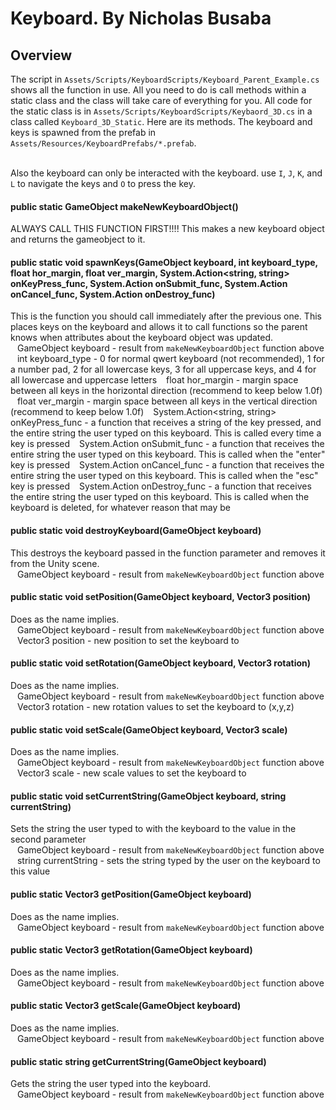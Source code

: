 # Keyboard. By Nicholas Busaba

## Overview
The script in `Assets/Scripts/KeyboardScripts/Keyboard_Parent_Example.cs` shows all the function in use. All you need to do is call methods within a static class and the class will take care of everything for you.
All code for the static class is in `Assets/Scripts/KeyboardScripts/Keybaord_3D.cs` in a class called `Keyboard_3D_Static`. Here are its methods. The keyboard and keys is spawned from the prefab in `Assets/Resources/KeyboardPrefabs/*.prefab`. <br><br>

Also the keyboard can only be interacted with the keyboard. use `I`, `J`, `K`, and `L` to navigate the keys and `O` to press the key.

#### public static GameObject makeNewKeyboardObject()

ALWAYS CALL THIS FUNCTION FIRST!!!! This makes a new keyboard object and returns the gameobject to it.

#### public static void spawnKeys(GameObject keyboard, int keyboard_type, float hor_margin, float ver_margin, System.Action<string, string> onKeyPress_func, System.Action<string> onSubmit_func, System.Action<string> onCancel_func, System.Action<string> onDestroy_func)

This is the function you should call immediately after the previous one. This places keys on the keyboard and allows it to call functions so the parent knows when attributes about the keyboard object was updated.<br>
&ensp; GameObject keyboard - result from `makeNewKeyboardObject` function above
&ensp; int keyboard_type - 0 for normal qwert keyboard (not recommended), 1 for a number pad, 2 for all lowercase keys, 3 for all uppercase keys, and 4 for all lowercase and uppercase letters
&ensp; float hor_margin - margin space between all keys in the horizontal direction (recommend to keep below 1.0f)
&ensp; float ver_margin - margin space between all keys in the vertical direction (recommend to keep below 1.0f)
&ensp; System.Action<string, string> onKeyPress_func - a function that receives a string of the key pressed, and the entire string the user typed on this keyboard. This is called every time a key is pressed
&ensp; System.Action<string> onSubmit_func - a function that receives the entire string the user typed on this keyboard. This is called when the "enter" key is pressed
&ensp; System.Action<string> onCancel_func - a function that receives the entire string the user typed on this keyboard. This is called when the "esc" key is pressed
&ensp; System.Action<string> onDestroy_func - a function that receives the entire string the user typed on this keyboard. This is called when the keyboard is deleted, for whatever reason that may be

#### public static void destroyKeyboard(GameObject keyboard)

This destroys the keyboard passed in the function parameter and removes it from the Unity scene. <br>
&ensp; GameObject keyboard - result from `makeNewKeyboardObject` function above

#### public static void setPosition(GameObject keyboard, Vector3 position)

Does as the name implies. <br>
&ensp; GameObject keyboard - result from `makeNewKeyboardObject` function above
&ensp; Vector3 position - new position to set the keyboard to

#### public static void setRotation(GameObject keyboard, Vector3 rotation)

Does as the name implies. <br>
&ensp; GameObject keyboard - result from `makeNewKeyboardObject` function above
&ensp; Vector3 rotation - new rotation values to set the keyboard to (x,y,z)

#### public static void setScale(GameObject keyboard, Vector3 scale)

Does as the name implies. <br>
&ensp; GameObject keyboard - result from `makeNewKeyboardObject` function above
&ensp; Vector3 scale - new scale values to set the keyboard to

#### public static void setCurrentString(GameObject keyboard, string currentString)

Sets the string the user typed to with the keyboard to the value in the second parameter <br>
&ensp; GameObject keyboard - result from `makeNewKeyboardObject` function above
&ensp; string currentString - sets the string typed by the user on the keyboard to this value

#### public static Vector3 getPosition(GameObject keyboard)

Does as the name implies. <br>
&ensp; GameObject keyboard - result from `makeNewKeyboardObject` function above

#### public static Vector3 getRotation(GameObject keyboard)

Does as the name implies. <br>
&ensp; GameObject keyboard - result from `makeNewKeyboardObject` function above

#### public static Vector3 getScale(GameObject keyboard)

Does as the name implies. <br>
&ensp; GameObject keyboard - result from `makeNewKeyboardObject` function above

#### public static string getCurrentString(GameObject keyboard)

Gets the string the user typed into the keyboard. <br>
&ensp; GameObject keyboard - result from `makeNewKeyboardObject` function above